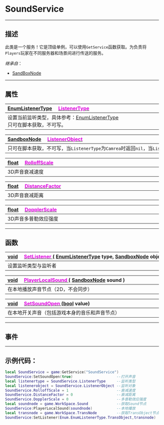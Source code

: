 # SoundService
------------------------------------------------------------------------------------------
## 描述

此类是一个服务！它是顶级单例，可以使用`GetService`函数获取。为负责将 `Players`玩家在不同服务器和场景间进行传送的服务。

*继承自*：
* [SandBoxNode](/Api/Class/NoType/SandBoxNode.md)

------------------------------------------------------------------------------------------
## 属性

|<div style="width:1000px">[EnumListenerType](/Api/Enumerate/Sound/EnumListenerType.md)  &emsp;[<font color="dd00dd">ListenerType</font> ](/Api/Class/Sound/SandboxSoundService_F/ListenerType.md)</div>|
|:---|
|设置当前监听类型，具体参考：[EnumListenerType](/Api/Enumerate/Sound/EnumListenerType.md)<br>	只可在脚本获取，不可写。 |

|<div style="width:1000px">[SandboxNode](/Api/Class/NoType/SandboxNode.md)  &emsp;[<font color="dd00dd">ListenerObject</font> ](/Api/Class/Sound/SandboxSoundService_F/ListenerObject.md)</div>|
|:---|
|只可在脚本获取，不可写，当`ListenerType`为`Camrea`时返回`nil`，当`ListenerType`为`TransObject`时,返回`TransObject`节点指针|

|<div style="width:1000px">[float](/Api/DataType/Float.md)  &emsp;[<font color="dd00dd">RolloffScale</font> ](/Api/Class/Sound/SandboxSoundService_F/RolloffScale.md)</div>|
|:---|
|3D声音衰减速度|

|<div style="width:1000px">[float](/Api/DataType/Float.md)  &emsp;[<font color="dd00dd">DistanceFactor</font> ](/Api/Class/Sound/SandboxSoundService_F/DistanceFactor.md)</div>|
|:---|
|3D声音衰减距离|

|<div style="width:1000px">[float](/Api/DataType/Float.md)   &emsp;[<font color="dd00dd">DopplerScale</font> ](/Api/Class/Sound/SandboxSoundService_F/DopplerScale.md)</div>|
|:---|
|3D声音多普勒效应强度|


------------------------------------------------------------------------------------------
## 函数

|<div style="width:1000px">[void](/Api/Parameter/void.md)  &emsp;[<font color="dd00dd">SetListener</font> ](/Api/Class/Sound/SandboxSoundService_F/SetListener.md)( [EnumListenerType](/Api/Enumerate/Sound/EnumListenerType.md) type, [SandboxNode](/Api/Class/NoType/SandboxNode.md) object )</div>
|:---|
|设置监听类型与监听者|

|<div style="width:1000px">[void](/Api/Parameter/void.md)  &emsp;[<font color="dd00dd">PlayerLocalSound</font> ](/Api/Class/Sound/SandboxSoundService_F/PlayerLocalSound.md)( [SandboxNode](/Api/Class/NoType/SandboxNode.md) sound )</div>|
|:---|
|在本地播放声音节点（2D，不会同步）|

|<div style="width:1000px">[void](/Api/Parameter/void.md)  &emsp;[<font color="dd00dd">SetSoundOpen</font> ](/Api/Class/Sound/SandboxSoundService_F/SetSoundOpen.md)([bool](/Api/DataType/Bool.md) value)</div>|
|:---|
|在本地开关声音（包括游戏本身的音乐和声音节点）|

------------------------------------------------------------------------------------------
## 事件


------------------------------------------------------------------------------------------
## 示例代码：

```lua
local SoundService = game:GetService("SoundService")
SoundService:SetSoundOpen(true)                    --打开声音
local listenertype = SoundService.ListenerType     --监听类型
local listenerobject = SoundService.ListenerObject --监听对象
SoundService.RolloffScale = 1                      --衰减速度
SoundService.DistanceFactor = 0                    --衰减距离
SoundService.DopplerScale = 0                      --多普勒效应强度
local soundnode = game.WorkSpace.Sound             --获取Sound节点
SoundService:PlayerLocalSound(soundnode)           --本地播放
local transnode = game.WorkSpace.TransNode         --获取TransObject节点
SoundService:SetListener(Enum.EnumListenerType.TransObject,transnode)       --设置监听者
```
